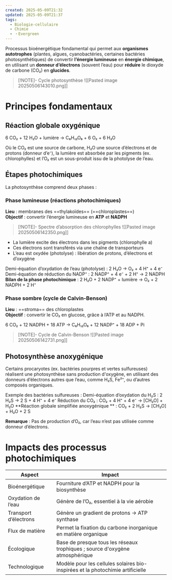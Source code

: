 ```yaml
---
created: 2025-05-09T21:32
updated: 2025-05-09T21:37
tags:
  - Biologie-cellulaire
  - Chimie
  - ・Evergreen
---
```



Processus bioénergétique fondamental qui permet aux **organismes autotrophes** (plantes, algues, cyanobactéries, certaines bactéries photosynthétiques) de convertir **l’énergie lumineuse** en **énergie chimique**, en utilisant un **donneur d’électrons** (souvent l’eau) pour **réduire** le dioxyde de carbone (CO₂) en **glucides**.

> [!NOTE]- Cycle photosynthèse
> ![[Pasted image 20250506143010.png]]

# Principes fondamentaux

## Réaction globale oxygénique


6 CO₂ + 12 H₂O + lumière → C₆H₁₂O₆ + 6 O₂ + 6 H₂O

Où le CO₂ est une source de carbone, H₂O une source d’électrons et de protons (donneur d’e⁻), la lumière est absorbée par les pigments (ex. chlorophylles) et l’O₂ est un sous-produit issu de la photolyse de l’eau.  

## Étapes photochimiques

La photosynthèse comprend deux phases :

### Phase lumineuse (réactions photochimiques)

**Lieu** : membranes des ==thylakoïdes== (==chloroplastes==)  
**Objectif** : convertir l’énergie lumineuse en **ATP** et **NADPH**

> [!NOTE]- Spectre d’absorption des chlorophylles
> ![[Pasted image 20250506142350.png]]

- La lumière excite des électrons dans les pigments (chlorophylle a)  
- Ces électrons sont transférés via une chaîne de transporteurs  
- L’eau est oxydée (photolyse) : libération de protons, d’électrons et d’oxygène  

Demi-équation d’oxydation de l’eau (photolyse) : 2 H₂O → O₂ + 4 H⁺ + 4 e⁻
Demi-équation de réduction du NADP⁺ : 2 NADP⁺ + 4 e⁻ + 2 H⁺ → 2 NADPH
**Bilan de la phase photochimique** : 2 H₂O + 2 NADP⁺ + lumière → O₂ + 2 NADPH + 2 H⁺

### Phase sombre (cycle de Calvin-Benson)

**Lieu** : ==stroma== des chloroplastes  
**Objectif** : convertir le CO₂ en glucose, grâce à l’ATP et au NADPH.

6 CO₂ + 12 NADPH + 18 ATP → C₆H₁₂O₆ + 12 NADP⁺ + 18 ADP + Pi

> [!NOTE]- Cycle de Calvin-Benson
> ![[Pasted image 20250506142731.png]]

## Photosynthèse anoxygénique

Certains procaryotes (ex. bactéries pourpres et vertes sulfureuses) réalisent une photosynthèse sans production d'oxygène, en utilisant des donneurs d’électrons autres que l’eau, comme H₂S, Fe²⁺, ou d’autres composés organiques.

Exemple des bactéries sulfureuses :
Demi-équation d’oxydation du H₂S : 2 H₂S → 2 S + 4 H⁺ + 4 e⁻
Réduction du CO₂ : CO₂ + 4 H⁺ + 4 e⁻ → [CH₂O] + H₂O
**Réaction globale simplifiée anoxygénique ** : CO₂ + 2 H₂S → [CH₂O] + H₂O + 2 S

**Remarque** : Pas de production d’O₂, car l’eau n’est pas utilisée comme donneur d’électrons.

# Impacts des processus photochimiques

| Aspect | Impact |
|--------|--------|
| Bioénergétique | Fourniture d’ATP et NADPH pour la biosynthèse |
| Oxydation de l’eau | Génère de l’O₂, essentiel à la vie aérobie |
| Transport d’électrons | Génère un gradient de protons → ATP synthase |
| Flux de matière | Permet la fixation du carbone inorganique en matière organique |
| Écologique | Base de presque tous les réseaux trophiques ; source d'oxygène atmosphérique |
| Technologique | Modèle pour les cellules solaires bio-inspirées et la photochimie artificielle |

